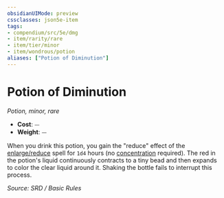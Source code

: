 ```yaml
---
obsidianUIMode: preview
cssclasses: json5e-item
tags:
- compendium/src/5e/dmg
- item/rarity/rare
- item/tier/minor
- item/wondrous/potion
aliases: ["Potion of Diminution"]
---
```

# Potion of Diminution
*Potion, minor, rare*  

- **Cost**: ⏤
- **Weight**: ⏤

When you drink this potion, you gain the "reduce" effect of the [enlarge/reduce](compendium/spells/enlarge-reduce.md) spell for `1d4` hours (no [concentration](rules/conditions.md#concentration) required). The red in the potion's liquid continuously contracts to a tiny bead and then expands to color the clear liquid around it. Shaking the bottle fails to interrupt this process.

*Source: SRD / Basic Rules*